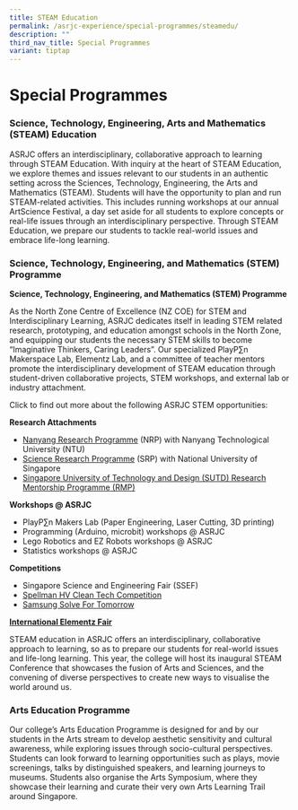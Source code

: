 ```yaml
---
title: STEAM Education
permalink: /asrjc-experience/special-programmes/steamedu/
description: ""
third_nav_title: Special Programmes
variant: tiptap
---
```

Special Programmes
==================

### Science, Technology, Engineering, Arts and Mathematics (STEAM) Education

ASRJC offers an interdisciplinary, collaborative approach to learning through STEAM Education. With inquiry at the heart of STEAM Education, we explore themes and issues relevant to our students in an authentic setting across the Sciences, Technology, Engineering, the Arts and Mathematics (STEAM). Students will have the opportunity to plan and run STEAM-related activities. This includes running workshops at our annual ArtScience Festival, a day set aside for all students to explore concepts or real-life issues through an interdisciplinary perspective. Through STEAM Education, we prepare our students to tackle real-world issues and embrace life-long learning.

### Science, Technology, Engineering, and Mathematics (STEM) Programme

**Science, Technology, Engineering, and Mathematics (STEM) Programme**

As the North Zone Centre of Excellence (NZ COE) for STEM and Interdisciplinary Learning, ASRJC dedicates itself in leading STEM related research, prototyping, and education amongst schools in the North Zone, and equipping our students the necessary STEM skills to become “Imaginative Thinkers, Caring Leaders”. Our specialized PlayP∑n Makerspace Lab, Elementz Lab, and a committee of teacher mentors promote the interdisciplinary development of STEAM education through student-driven collaborative projects, STEM workshops, and external lab or industry attachment.

Click to find out more about the following ASRJC STEM opportunities:

**Research Attachments**

*   [Nanyang Research Programme](https://staging.d2l6tfmz18j0q.amplifyapp.com/special-programmes/nanyang-research-programme/) (NRP) with Nanyang Technological University (NTU)
*   [Science Research Programme](https://staging.d2l6tfmz18j0q.amplifyapp.com/special-programmes/science-research-programme-srp/) (SRP) with National University of Singapore
*   [Singapore University of Technology and Design (SUTD) Research Mentorship Programme (RMP)](https://staging.d2l6tfmz18j0q.amplifyapp.com/special-programmes/singapore-university-of-technology-and-design-research-mentorship-programme-rmp/)

**Workshops @ ASRJC**

*   PlayP∑n Makers Lab (Paper Engineering, Laser Cutting, 3D printing)
*   Programming (Arduino, microbit) workshops @ ASRJC
*   Lego Robotics and EZ Robots workshops @ ASRJC
*   Statistics workshops @ ASRJC

**Competitions**

*   Singapore Science and Engineering Fair (SSEF)
*   [Spellman HV Clean Tech Competition](https://www.cstl.org/cleantech/)
*   [Samsung Solve For Tomorrow](https://www.samsung.com/sg/solvefortomorrow/) 

[**International Elementz Fair**](https://staging.d2l6tfmz18j0q.amplifyapp.com/special-programmes/elementz-international-science-research-conference-and-exhibition/)

STEAM education in ASRJC offers an interdisciplinary, collaborative approach to learning, so as to prepare our students for real-world issues and life-long learning. This year, the college will host its inaugural STEAM Conference that showcases the fusion of Arts and Sciences, and the convening of diverse perspectives to create new ways to visualise the world around us.

### Arts Education Programme

Our college’s Arts Education Programme is designed for and by our students in the Arts stream to develop aesthetic sensitivity and cultural awareness, while exploring issues through socio-cultural perspectives. Students can look forward to learning opportunities such as plays, movie screenings, talks by distinguished speakers, and learning journeys to museums. Students also organise the Arts Symposium, where they showcase their learning and curate their very own Arts Learning Trail around Singapore.